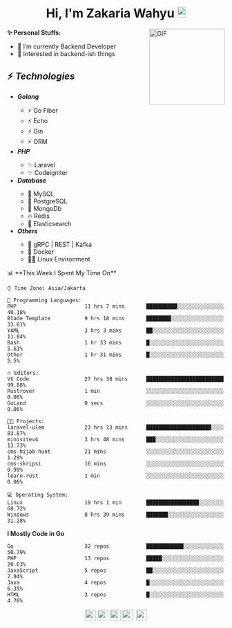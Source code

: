 <h1 align="center">Hi, I'm Zakaria Wahyu <img src="https://github.com/TheDudeThatCode/TheDudeThatCode/blob/master/Assets/Hi.gif" width="20px" height="25px"></h1>

<img align="right" alt="GIF" height="175px" src="https://www.nayakapratama.co.id/wp-content/uploads/2019/07/Website-Maintenance.gif" />

**✨ Personal Stuffs:**
- 🔭 I’m currently Backend Developer
- 🌱 Interested in backend-ish things

<h2>⚡ <i>Technologies</i></h2>
<ul>
<li><strong><i>Golang</i></strong></li>
  <ul>
    <li>⚡ Go Fiber</li>
    <li>⚡ Echo</li>
    <li>⚡ Gin</li>
    <li>⚡ ORM</li>
  </ul>
<li><strong><i>PHP</i></strong></li>
  <ul>
    <li>✨ Laravel</li>
    <li>✨ Codeigniter</li>
  </ul>
<li><strong><i>Database</i></strong></li>
  <ul>
    <li>🐬 MySQL</li>
    <li>🐘 PostgreSQL</li>
    <li>🍃 MongoDb</li>
    <li>🔥 Redis</li>
    <li>🔎 Elasticsearch</li>
  </ul>
  <li><strong><i>Others</i></strong></li>
  <ul>
    <li>💫 gRPC | REST | Kafka</li>
    <li>🐳 Docker</li>
    <li>👨‍💻 Linux Environment</li>
  </ul>
</ul>
<!--START_SECTION:waka-->
📊 **This Week I Spent My Time On** 

```text
⌚︎ Time Zone: Asia/Jakarta

💬 Programming Languages: 
PHP                      11 hrs 7 mins       ██████████░░░░░░░░░░░░░░░   40.18% 
Blade Template           9 hrs 18 mins       ████████░░░░░░░░░░░░░░░░░   33.61% 
YAML                     3 hrs 3 mins        ██░░░░░░░░░░░░░░░░░░░░░░░   11.04% 
Bash                     1 hr 33 mins        █░░░░░░░░░░░░░░░░░░░░░░░░   5.61% 
Other                    1 hr 31 mins        █░░░░░░░░░░░░░░░░░░░░░░░░   5.5%

🔥 Editors: 
VS Code                  27 hrs 38 mins      █████████████████████████   99.88% 
Rustrover                1 min               ░░░░░░░░░░░░░░░░░░░░░░░░░   0.06% 
GoLand                   0 secs              ░░░░░░░░░░░░░░░░░░░░░░░░░   0.06%

🐱‍💻 Projects: 
laravel-ulem             23 hrs 13 mins      █████████████████████░░░░   83.87% 
minisitev4               3 hrs 48 mins       ███░░░░░░░░░░░░░░░░░░░░░░   13.73% 
cms-hijab-hunt           21 mins             ░░░░░░░░░░░░░░░░░░░░░░░░░   1.29% 
cms-skripsi              16 mins             ░░░░░░░░░░░░░░░░░░░░░░░░░   0.99% 
learn-rust               1 min               ░░░░░░░░░░░░░░░░░░░░░░░░░   0.06%

💻 Operating System: 
Linux                    19 hrs 1 min        █████████████████░░░░░░░░   68.72% 
Windows                  8 hrs 39 mins       ███████░░░░░░░░░░░░░░░░░░   31.28%

```

**I Mostly Code in Go** 

```text
Go                       32 repos            ████████████░░░░░░░░░░░░░   50.79% 
PHP                      13 repos            █████░░░░░░░░░░░░░░░░░░░░   20.63% 
JavaScript               5 repos             ██░░░░░░░░░░░░░░░░░░░░░░░   7.94% 
Java                     4 repos             █░░░░░░░░░░░░░░░░░░░░░░░░   6.35% 
HTML                     3 repos             █░░░░░░░░░░░░░░░░░░░░░░░░   4.76%

```



<!--END_SECTION:waka-->

<p align="center">
<a href="https://www.linkedin.com/in/zakariawahyu" target="_blank"><img src="https://img.shields.io/badge/linkedin-%230077B5.svg?&style=for-the-badge&logo=linkedin&logoColor=white" height=25></a>
<a href="https://medium.com/@zakariawahyu" target="_blank"><img src="https://img.shields.io/badge/Medium-12100E?style=for-the-badge&logo=medium&logoColor=white" height=25></a>
<a href="https://medium.com/@zakariawahyu" target="_blank"><img src="https://img.shields.io/badge/Portfolio-2300843e?style=for-the-badge&logo=About.me&logoColor=white" height=25></a>
<a href="https://www.twitter.com/_zakariawahyu" target="_blank"><img src="https://img.shields.io/badge/twitter-%231DA1F2.svg?&style=for-the-badge&logo=twitter&logoColor=white" height=25></a> 
<a href="https://www.instagram.com/_zakariawahyu" target="_blank"><img src="https://img.shields.io/badge/instagram-%23E4405F.svg?&style=for-the-badge&logo=instagram&logoColor=white" height=25></a>
